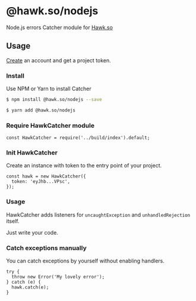 # @hawk.so/nodejs

Node.js errors Catcher module for [Hawk.so](https://hawk.so)

## Usage

[Create](https://hawk.so/) an account and get a project token.

### Install

Use NPM or Yarn to install Catcher

```bash
$ npm install @hawk.so/nodejs --save

$ yarn add @hawk.so/nodejs
```

### Require HawkCatcher module

```nodejs
const HawkCatcher = require('../build/index').default;
```

### Init HawkCatcher

Create an instance with token to the entry point of your project.

```nodejs
const hawk = new HawkCatcher({
  token: 'eyJhb...VPsc',
});
```

### Usage

HawkCatcher adds listeners for `uncaughtException` and `unhandledRejection` itself.

Just write your code.

### Catch exceptions manually

You can catch exceptions by yourself without enabling handlers.

```nodejs
try {
  throw new Error('My lovely error');
} catch (e) {
  hawk.catch(e);
}
```
